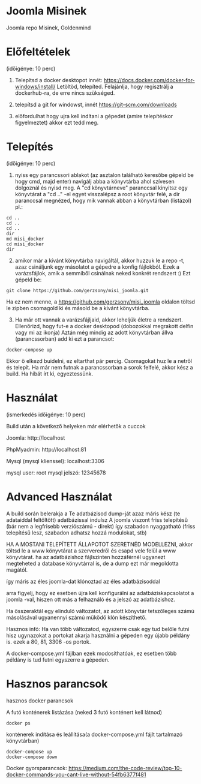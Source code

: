 # Joomla Misinek
Joomla repo Misinek, Goldenmind


# Előfeltételek 
(időigénye: 10 perc)

1) Telepítsd a docker desktopot innét:
https://docs.docker.com/docker-for-windows/install/
Letöltöd, telepíted. Felajánlja, hogy regisztrálj a dockerhub-ra, de erre nincs szükséged.

2) telepítsd a git for windowst, innét
https://git-scm.com/downloads

3) előfordulhat hogy ujra kell indítani a gépedet (amire telepítéskor figyelmeztet) akkor ezt tedd meg.

# Telepítés 
(időigénye: 10 perc)

1) nyiss egy parancssori ablakot (az asztalon található keresőbe gépeld be hogy cmd, majd enter)
navigálj abba a könyvtárba ahol szívesen dolgoznál és nyisd meg. 
A "cd könyvtárneve" paranccsal kinyitsz egy könyvtárat a "cd .." -el egyet visszalépsz a root könyvtár felé,  a dir paranccsal megnézed, hogy mik vannak abban a könyvtárban (listázol)
pl.:

```
cd ..
cd ..
cd ..
dir
md misi_docker
cd misi_docker
dir
```

2) amikor már a kívánt könyvtárba navigáltál, akkor huzzuk le a repo -t, azaz csináljunk egy másolatot a gépedre a konfig fájlokból.
Ezek a varázsfájlok, amik a semmiből csinálnak neked konkrét rendszert :)
Ezt gépeld be:

```
git clone https://github.com/gerzsony/misi_joomla.git
```

Ha ez nem menne, a https://github.com/gerzsony/misi_joomla oldalon töltsd le zipben csomagold ki és másold be a kivánt könyvtárba.

3) Ha már ott vannak a varázsfájljaid, akkor leheljük életre a rendszert.
Ellenőrizd, hogy fut-e a docker desktopod (dobozokkal megrakott delfin vagy mi az ikonja)
Aztán még mindig az adott könyvtárban állva (parancssorban) add ki ezt a parancsot:

```
docker-compose up
```

Ekkor ö elkezd buidelni, ez eltarthat pár percig. Csomagokat huz le a netről és telepít. Ha már nem futnak a parancssorban a sorok felfelé, akkor kész a build. Ha hibát írt ki, egyeztessünk.

# Használat 
(ismerkedés időigénye: 10 perc)

Build után a következő helyeken már elérhetők a cuccok

Joomla:
http://localhost

PhpMyadmin:
http://localhost:81

Mysql (mysql klienssel):
localhost:3306

mysql user: root
mysql jelszó: 12345678

# Advanced Használat

A build során belerakja a Te adatbázisod dump-ját azaz máris kész (te adataiddal feltöltött) adatbázissal indulsz
A joomla viszont friss telepítésű (bár nem a legfrisebb verziószámú - direkt) így szabadon nyaggatható 
(friss telepítésű lesz, szabadon adhatsz hozzá modulokat, stb)

HA A MOSTANI TELEPÍTETT ÁLLAPOTOT SZERETNÉD MODELLEZNI, akkor töltsd le a www könyvtárat a szerveredről és csapd vele felül a www könyvtárat.
ha az adatbázishoz fájlszinten hozzáférnél ugyanezt megteheted a database könyvtárral is, de a dump ezt már megoldotta magától.

így máris az éles joomla-dat klónoztad az éles adatbázisoddal

arra figyelj, hogy ez esetben újra kell konfigurálni az adatbáziskapcsolatot a joomla -val, hiszen ott más a felhaználó és a jelszó az adatbázishoz.

Ha összeraktál egy elinduló változatot, az adott könyvtár tetszőleges számú másolásával ugyanennyi számú müködő klón készíthető.

Hasznos infó: Ha van több változatod, egyszerre csak egy tud belőle futni hisz ugynazokat a portokat akarja használni a gépeden egy újabb példány is.
ezek a 80, 81, 3306 -os portok.

A docker-compose.yml fájlban ezek modosíthatóak, ez esetben több példány is tud futni egyszerre a gépeden.

# Hasznos parancsok

hasznos docker parancsok 

A futó konténerek listázása (neked 3 futó konténert kell látnod)
```
docker ps
```

konténerek indítása és leállítása(a docker-compose.yml fájlt tartalmazó könyvtárban)
```
docker-compose up
docker-compose down
```

Docker gyorsparancsok:
https://medium.com/the-code-review/top-10-docker-commands-you-cant-live-without-54fb6377f481

